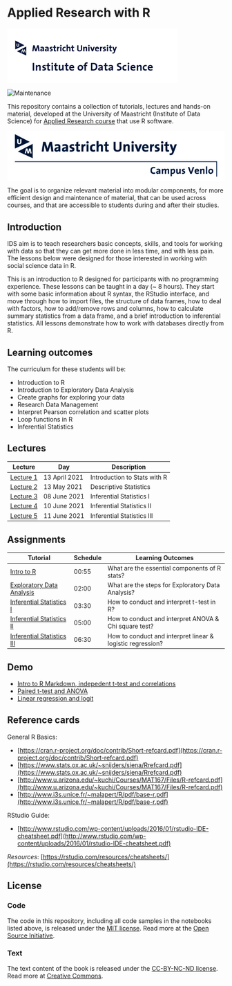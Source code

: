 # Applied Research with R

<img align="center" src="./pics/logoIDS.png">

![Maintenance](https://img.shields.io/badge/Maintained%3F-yes-green.svg)


This repository contains a collection of tutorials, lectures and hands-on material, developed at the University of Maastricht (Institute of Data Science) for [Applied Research course](https://www.maastrichtuniversity.nl/meta/393554/applied-researcher-ii) that use R software.

<img align="center" src="./pics/logo campus.jpg">

The goal is to organize relevant material into modular components, for more efficient design and maintenance of material, that can be used across courses, and that are accessible to students during and after their studies.


## Introduction

IDS aim is to teach researchers basic concepts, skills, and tools for working with data so that they can get more done in less time, and with less pain. The lessons below were designed for those interested in working with social science data in R.

This is an introduction to R designed for participants with no programming experience. These lessons can be taught in a day (~ 8 hours). They start with some basic information about R syntax, the RStudio interface, and move through how to import  files, the structure of data frames, how to deal with factors, how to add/remove rows and columns, how to calculate summary statistics from a data frame, and a brief introduction to inferential statistics. All lessons demonstrate how to work with databases directly from R.

## Learning outcomes

The curriculum for these students will be:

- Introduction to R
- Introduction to Exploratory Data Analysis
- Create graphs for exploring your data
- Research Data Management
- Interpret Pearson correlation and scatter plots
- Loop functions in R
- Inferential Statistics


## Lectures

| Lecture | Day | Description |
|----|---|---|
|[Lecture 1](inputs/lectures/lecture1.pdf) | 13 April 2021 | Introduction to Stats with R |
|[Lecture 2](inputs/lectures/lecture2.pdf) | 13 May 2021 | Descriptive Statistics |
|[Lecture 3](inputs/lectures/lecture3.pdf) | 08 June 2021 | Inferential Statistics I |
|[Lecture 4](inputs/lectures/lecture4.pdf) | 10 June 2021 | Inferential Statistics II |
|[Lecture 5](inputs/lectures/lecture5.pdf) | 11 June 2021 | Inferential Statistics III |

## Assignments

| Tutorial | Schedule | Learning Outcomes |
|----|---|---|
| [Intro to R](inputs/tutorials/Workshop1.docx) | 00:55| What are the essential components of R stats? |
| [Exploratory Data Analysis](inputs/tutorials/Workshop2.docx) | 02:00 | What are the steps for Exploratory Data Analysis? |
| [Inferential Statistics I](inputs/tutorials/Workshop3.docx) | 03:30 | How to conduct and interpret t-test in R? |
| [Inferential Statistics II](inputs/tutorials/Workshop4.docx) | 05:00 | How to conduct and interpret ANOVA & Chi square test?  |
| [Inferential Statistics III](inputs/tutorials/Workshop5.docx) | 06:30| How to conduct and interpret linear & logistic regression?  |

## Demo
+ [Intro to R Markdown, indepedent t-test and correlations](inputs/demo/demo-lecture3.html)
+ [Paired t-test and ANOVA](inputs/demo/demo-lecture4.html)
+ [Linear regression and logit](inputs/demo/demo-lecture5.html)

## Reference cards

General R Basics:

+ [https://cran.r-project.org/doc/contrib/Short-refcard.pdf](https://cran.r-project.org/doc/contrib/Short-refcard.pdf)
+ [https://www.stats.ox.ac.uk/~snijders/siena/Rrefcard.pdf](https://www.stats.ox.ac.uk/~snijders/siena/Rrefcard.pdf)
+ [http://www.u.arizona.edu/~kuchi/Courses/MAT167/Files/R-refcard.pdf](http://www.u.arizona.edu/~kuchi/Courses/MAT167/Files/R-refcard.pdf)
+ [http://www.i3s.unice.fr/~malapert/R/pdf/base-r.pdf](http://www.i3s.unice.fr/~malapert/R/pdf/base-r.pdf)

RStudio Guide:

+ [http://www.rstudio.com/wp-content/uploads/2016/01/rstudio-IDE-cheatsheet.pdf](http://www.rstudio.com/wp-content/uploads/2016/01/rstudio-IDE-cheatsheet.pdf)

_Resources_: [https://rstudio.com/resources/cheatsheets/](https://rstudio.com/resources/cheatsheets/)


## License

### Code
The code in this repository, including all code samples in the notebooks listed above, is released under the [MIT license](LICENSE-CODE). Read more at the [Open Source Initiative](https://opensource.org/licenses/MIT).

### Text
The text content of the book is released under the [CC-BY-NC-ND license](LICENSE-TEXT). Read more at [Creative Commons](https://creativecommons.org/licenses/by-nc-nd/3.0/us/legalcode).
